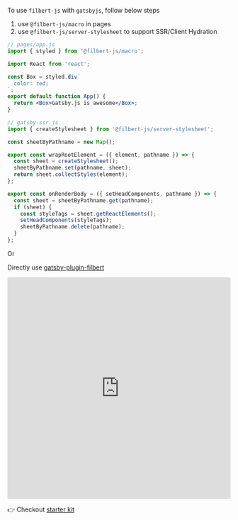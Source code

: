 To use `filbert-js` with `gatsbyjs`, follow below steps

1. use `@filbert-js/macro` in pages
2. use `@filbert-js/server-stylesheet` to support SSR/Client Hydration

```jsx editor=static
// pages/app.js
import { styled } from '@filbert-js/macro';

import React from 'react';

const Box = styled.div`
  color: red;
`;
export default function App() {
  return <Box>Gatsby.js is awesome</Box>;
}
```

```js editor=static
// gatsby-ssr.js
import { createStylesheet } from '@filbert-js/server-stylesheet';

const sheetByPathname = new Map();

export const wrapRootElement = ({ element, pathname }) => {
  const sheet = createStylesheet();
  sheetByPathname.set(pathname, sheet);
  return sheet.collectStyles(element);
};

export const onRenderBody = ({ setHeadComponents, pathname }) => {
  const sheet = sheetByPathname.get(pathname);
  if (sheet) {
    const styleTags = sheet.getReactElements();
    setHeadComponents(styleTags);
    sheetByPathname.delete(pathname);
  }
};
```

Or

Directly use [gatsby-plugin-filbert](https://github.com/kuldeepkeshwar/filbert-js/tree/master/packages/gatsby-plugin-filbert)

<iframe src="https://codesandbox.io/embed/github/kuldeepkeshwar/filbert-js-examples-with-gatsby/tree/master/?fontsize=14&hidenavigation=1&theme=dark"
     style="width:100%; height:500px; border:0; border-radius: 4px; overflow:hidden;"
     title="kuldeepkeshwar/filbert-js-examples-with-gatsby"
     allow="accelerometer; ambient-light-sensor; camera; encrypted-media; geolocation; gyroscope; hid; microphone; midi; payment; usb; vr; xr-spatial-tracking"
     sandbox="allow-forms allow-modals allow-popups allow-presentation allow-same-origin allow-scripts"
   ></iframe>

👉 Checkout [starter kit](https://github.com/kuldeepkeshwar/filbert-js-examples-with-gatsby)

